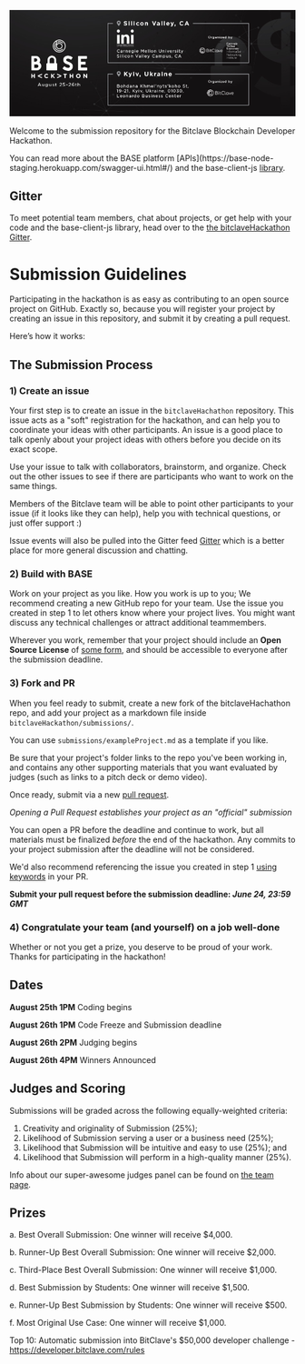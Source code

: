 ![Blockchain Developer Hackathon](docs/hackathon_banner.jpg)

Welcome to the submission repository for the Bitclave Blockchain Developer Hackathon.

You can read more about the BASE platform [APIs](https://base-node- staging.herokuapp.com/swagger-ui.html#/) and the base-client-js [library](https://github.com/bitclave/base-client-js).

## Gitter

To meet potential team members, chat about projects, or get help with your code and the base-client-js library, head over to the  [the bitclaveHackathon Gitter](https://gitter.im/bitclaveHackathon/Lobby#).


# Submission Guidelines

Participating in the hackathon is as easy as contributing to an open source project on GitHub. Exactly so, because you will register your project by creating an issue in this repository, and submit it by creating a pull request.

Here’s how it works:

## The Submission Process

### 1) Create an issue
Your first step is to create an issue in the `bitclaveHachathon` repository. This issue acts as a "soft" registration for the hackathon, and can help you to coordinate your ideas with other participants. An issue is a good place to talk openly about your project ideas with others before you decide on its exact scope.

Use your issue to talk with collaborators, brainstorm, and organize. Check out the other issues to see if there are participants who want to work on the same things.

Members of the Bitclave team will be able to point other participants to your issue (if it looks like they can help), help you with technical questions, or just offer support :)

Issue events will also be pulled into the Gitter feed [Gitter](https://gitter.im/bitclaveHackathon/Lobby#) which is a better place for more general discussion and chatting.

### 2) Build with BASE
Work on your project as you like. How you work is up to you; We recommend creating a new GitHub repo for your team.
Use the issue you created in step 1 to let others know where your project lives. You might want discuss any technical challenges or attract additional teammembers.

Wherever you work, remember that your project should include an **Open Source License** of [some form](https://opensource.org/licenses), and should be accessible to everyone after the submission deadline.

### 3) Fork and PR
When you feel ready to submit, create a new fork of the bitclaveHachathon repo, and add your project as a markdown file inside `bitclaveHackathon/submissions/`.

You can use `submissions/exampleProject.md` as a template if you like.

Be sure that your project's folder links to the repo you've been working in, and contains any other supporting materials that you want evaluated by judges (such as links to a pitch deck or demo video).

Once ready, submit via a new [pull request](https://github.com/bitclave/bitclaveHackathon/pulls).

*Opening a Pull Request establishes your project as an "official" submission*

You can open a PR before the deadline and continue to work, but all materials must be finalized *before* the end of the hackathon. Any commits to your project submission after the deadline will not be considered.

We'd also recommend referencing the issue you created in step 1 [using keywords](https://help.github.com/articles/closing-issues-using-keywords/) in your PR.

**Submit your pull request before the submission deadline: _June 24, 23:59 GMT_**

### 4) Congratulate your team (and yourself) on a job well-done
Whether or not you get a prize, you deserve to be proud of your work. Thanks for participating in the hackathon!


## Dates

**August 25th 1PM**
Coding begins

**August 26th 1PM**
Code Freeze and Submission deadline

**August 26th 2PM**
Judging begins

**August 26th 4PM**
Winners Announced


## Judges and Scoring

Submissions will be graded across the following equally-weighted criteria:

1. Creativity and originality of Submission (25%);
1. Likelihood of Submission serving a user or a business need (25%);
1. Likelihood that Submission will be intuitive and easy to use (25%); and
1. Likelihood that Submission will perform in a high-quality manner (25%).

Info about our super-awesome judges panel can be found on [the team page](https://www.bitclave.com/en/#team).

## Prizes

a. Best Overall Submission: One winner will receive $4,000.

b. Runner-Up Best Overall Submission: One winner will receive $2,000.

c. Third-Place Best Overall Submission: One winner will receive $1,000.

d. Best Submission by Students: One winner will receive $1,500.

e. Runner-Up Best Submission by Students: One winner will receive $500.

f. Most Original Use Case: One winner will receive $1,000.

Top 10: Automatic submission into BitClave's $50,000 developer challenge - https://developer.bitclave.com/rules

